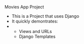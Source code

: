 Movies App Project
- This is a Project that uses Django
- It quickly demontrates:
- - Views and URLs
  - Django Templates
